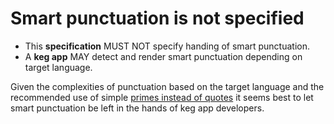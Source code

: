 # Smart punctuation is not specified

* This **specification** MUST NOT specify handing of smart punctuation.
* A **keg app** MAY detect and render smart punctuation depending on target language.

Given the complexities of punctuation based on the target language and the recommended use of simple [primes instead of quotes](/103) it seems best to let smart punctuation be left in the hands of keg app developers.
